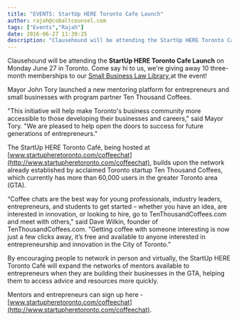 ```yaml
---
title: "EVENTS: StartUp HERE Toronto Cafe Launch"
author: rajah@cobaltcounsel.com
tags: ["Events","Rajah"]
date: 2016-06-27 11:39:25
description: "Clausehound will be attending the StartUp HERE Toronto Cafe Launch on Monday June 27 in Toronto. Come say hi to us, we're giving away 10 three-month memberships to our Small Business Law Library."
---
```




Clausehound will be attending the **StartUp HERE Toronto Cafe Launch** on Monday June 27 in Toronto. Come say hi to us, we're giving away 10 three-month memberships to our [Small Business Law Library ](https://www.clausehound.com/documents/) at the event!

Mayor John Tory launched a new mentoring platform for entrepreneurs and small businesses with program partner Ten Thousand Coffees.

"This initiative will help make Toronto's business community more accessible to those developing their businesses and careers," said Mayor Tory. "We are pleased to help open the doors to success for future generations of entrepreneurs."

The StartUp HERE Toronto Café, being hosted at [www.startupheretoronto.com/coffeechat](http://www.startupheretoronto.com/coffeechat), builds upon the network already established by acclaimed Toronto startup Ten Thousand Coffees, which currently has more than 60,000 users in the greater Toronto area (GTA).

“Coffee chats are the best way for young professionals, industry leaders, entrepreneurs, and students to get started – whether you have an idea, are interested in innovation, or looking to hire, go to TenThousandCoffees.com and meet with others," said Dave Wilkin, founder of TenThousandCoffees.com. "Getting coffee with someone interesting is now just a few clicks away, it’s free and available to anyone interested in entrepreneurship and innovation in the City of Toronto.”

By encouraging people to network in person and virtually, the StartUp HERE Toronto Café will expand the networks of mentors available to entrepreneurs when they are building their businesses in the GTA, helping them to access advice and resources more quickly.

Mentors and entrepreneurs can sign up here - [www.startupheretoronto.com/coffeechat](http://www.startupheretoronto.com/coffeechat).
